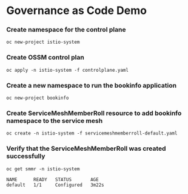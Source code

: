 # Governance as Code Demo

### Create namespace for the control plane
```
oc new-project istio-system
```

### Create OSSM control plan
```
oc apply -n istio-system -f controlplane.yaml
```

### Create a new namespace to run the bookinfo application
```
oc new-project bookinfo
```

### Create ServiceMeshMemberRoll resource to add bookinfo namespace to the service mesh
```
oc create -n istio-system -f servicemeshmemberroll-default.yaml
```

### Verify that the ServiceMeshMemberRoll was created successfully
```
oc get smmr -n istio-system

NAME      READY   STATUS       AGE
default   1/1     Configured   3m22s
```

### 
